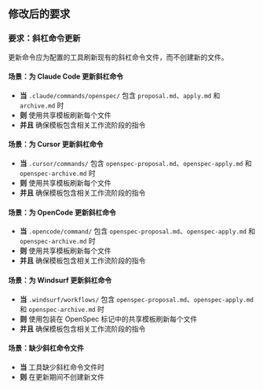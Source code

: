 ## 修改后的要求
### 要求：斜杠命令更新
更新命令应为配置的工具刷新现有的斜杠命令文件，而不创建新的文件。

#### 场景：为 Claude Code 更新斜杠命令
- **当** `.claude/commands/openspec/` 包含 `proposal.md`、`apply.md` 和 `archive.md` 时
- **则** 使用共享模板刷新每个文件
- **并且** 确保模板包含相关工作流阶段的指令

#### 场景：为 Cursor 更新斜杠命令
- **当** `.cursor/commands/` 包含 `openspec-proposal.md`、`openspec-apply.md` 和 `openspec-archive.md` 时
- **则** 使用共享模板刷新每个文件
- **并且** 确保模板包含相关工作流阶段的指令

#### 场景：为 OpenCode 更新斜杠命令
- **当** `.opencode/command/` 包含 `openspec-proposal.md`、`openspec-apply.md` 和 `openspec-archive.md` 时
- **则** 使用共享模板刷新每个文件
- **并且** 确保模板包含相关工作流阶段的指令

#### 场景：为 Windsurf 更新斜杠命令
- **当** `.windsurf/workflows/` 包含 `openspec-proposal.md`、`openspec-apply.md` 和 `openspec-archive.md` 时
- **则** 使用包装在 OpenSpec 标记中的共享模板刷新每个文件
- **并且** 确保模板包含相关工作流阶段的指令

#### 场景：缺少斜杠命令文件
- **当** 工具缺少斜杠命令文件时
- **则** 在更新期间不创建新文件